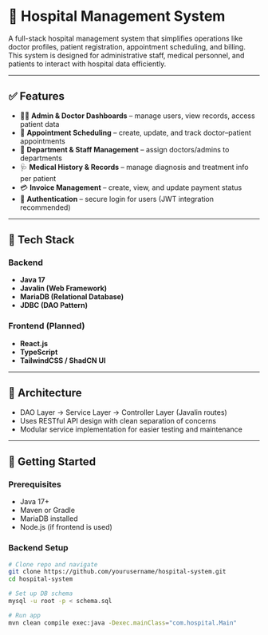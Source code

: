 # 🏥 Hospital Management System

A full-stack hospital management system that simplifies operations like doctor profiles, patient registration, appointment scheduling, and billing. This system is designed for administrative staff, medical personnel, and patients to interact with hospital data efficiently.

---

## ✅ Features

- 👨‍⚕️ **Admin & Doctor Dashboards** – manage users, view records, access patient data  
- 🧾 **Appointment Scheduling** – create, update, and track doctor–patient appointments  
- 🏥 **Department & Staff Management** – assign doctors/admins to departments  
- 🩺 **Medical History & Records** – manage diagnosis and treatment info per patient  
- 💳 **Invoice Management** – create, view, and update payment status  
- 🔐 **Authentication** – secure login for users (JWT integration recommended)

---

## 🧰 Tech Stack

### Backend
- **Java 17**  
- **Javalin (Web Framework)**  
- **MariaDB (Relational Database)**  
- **JDBC (DAO Pattern)**

### Frontend (Planned)
- **React.js**  
- **TypeScript**  
- **TailwindCSS / ShadCN UI**

---

## 🧱 Architecture

- DAO Layer → Service Layer → Controller Layer (Javalin routes)  
- Uses RESTful API design with clean separation of concerns  
- Modular service implementation for easier testing and maintenance

---

## 🚀 Getting Started

### Prerequisites

- Java 17+  
- Maven or Gradle  
- MariaDB installed  
- Node.js (if frontend is used)

### Backend Setup

```bash
# Clone repo and navigate
git clone https://github.com/yourusername/hospital-system.git
cd hospital-system

# Set up DB schema
mysql -u root -p < schema.sql

# Run app
mvn clean compile exec:java -Dexec.mainClass="com.hospital.Main"
